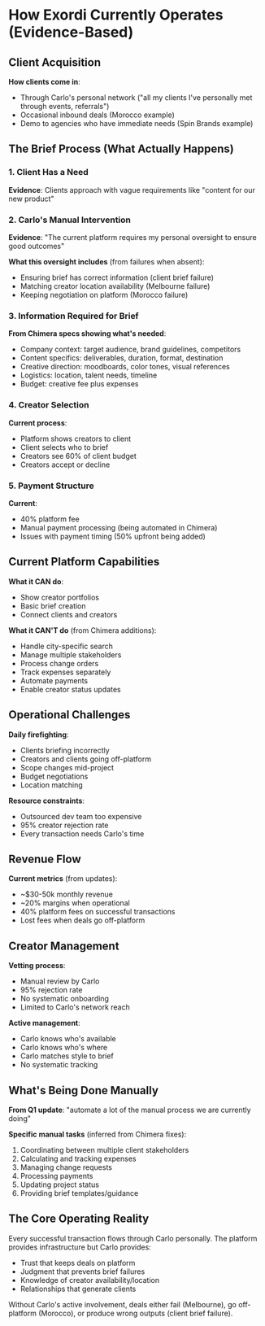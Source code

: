 # How Exordi Currently Operates (Evidence-Based)

## Client Acquisition

**How clients come in**:
- Through Carlo's personal network ("all my clients I've personally met through events, referrals")
- Occasional inbound deals (Morocco example)
- Demo to agencies who have immediate needs (Spin Brands example)

## The Brief Process (What Actually Happens)

### 1. Client Has a Need
**Evidence**: Clients approach with vague requirements like "content for our new product"

### 2. Carlo's Manual Intervention
**Evidence**: "The current platform requires my personal oversight to ensure good outcomes"

**What this oversight includes** (from failures when absent):
- Ensuring brief has correct information (client brief failure)
- Matching creator location availability (Melbourne failure)  
- Keeping negotiation on platform (Morocco failure)

### 3. Information Required for Brief
**From Chimera specs showing what's needed**:
- Company context: target audience, brand guidelines, competitors
- Content specifics: deliverables, duration, format, destination
- Creative direction: moodboards, color tones, visual references
- Logistics: location, talent needs, timeline
- Budget: creative fee plus expenses

### 4. Creator Selection
**Current process**:
- Platform shows creators to client
- Client selects who to brief
- Creators see 60% of client budget
- Creators accept or decline

### 5. Payment Structure
**Current**:
- 40% platform fee
- Manual payment processing (being automated in Chimera)
- Issues with payment timing (50% upfront being added)

## Current Platform Capabilities

**What it CAN do**:
- Show creator portfolios
- Basic brief creation
- Connect clients and creators

**What it CAN'T do** (from Chimera additions):
- Handle city-specific search
- Manage multiple stakeholders
- Process change orders
- Track expenses separately
- Automate payments
- Enable creator status updates

## Operational Challenges

**Daily firefighting**:
- Clients briefing incorrectly
- Creators and clients going off-platform
- Scope changes mid-project
- Budget negotiations
- Location matching

**Resource constraints**:
- Outsourced dev team too expensive
- 95% creator rejection rate
- Every transaction needs Carlo's time

## Revenue Flow

**Current metrics** (from updates):
- ~$30-50k monthly revenue
- ~20% margins when operational  
- 40% platform fees on successful transactions
- Lost fees when deals go off-platform

## Creator Management

**Vetting process**:
- Manual review by Carlo
- 95% rejection rate
- No systematic onboarding
- Limited to Carlo's network reach

**Active management**:
- Carlo knows who's available
- Carlo knows who's where
- Carlo matches style to brief
- No systematic tracking

## What's Being Done Manually

**From Q1 update**: "automate a lot of the manual process we are currently doing"

**Specific manual tasks** (inferred from Chimera fixes):
1. Coordinating between multiple client stakeholders
2. Calculating and tracking expenses
3. Managing change requests
4. Processing payments
5. Updating project status
6. Providing brief templates/guidance

## The Core Operating Reality

Every successful transaction flows through Carlo personally. The platform provides infrastructure but Carlo provides:
- Trust that keeps deals on platform
- Judgment that prevents brief failures
- Knowledge of creator availability/location
- Relationships that generate clients

Without Carlo's active involvement, deals either fail (Melbourne), go off-platform (Morocco), or produce wrong outputs (client brief failure).
